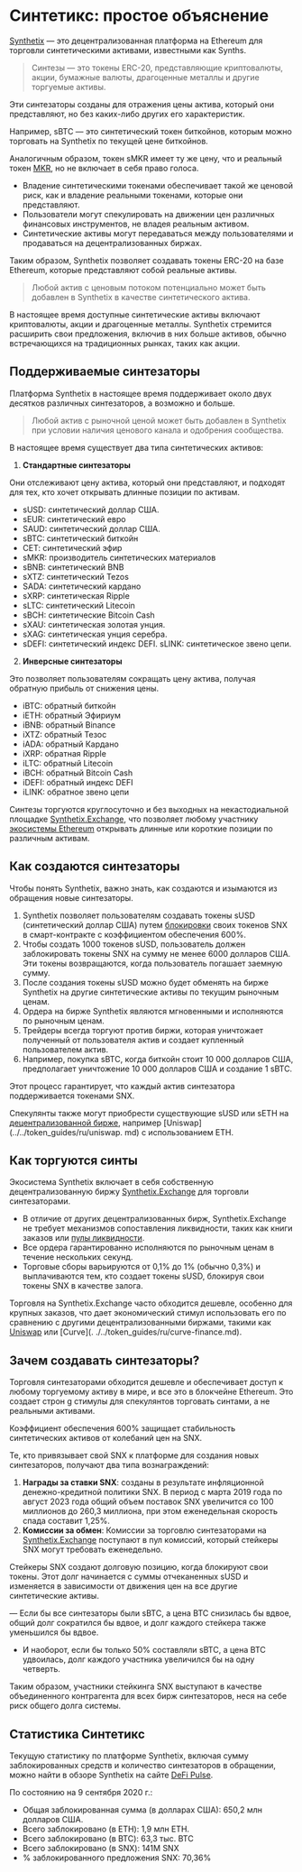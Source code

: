 # Синтетикс: простое объяснение

[Synthetix](https://synthetix.io/) — это децентрализованная платформа на Ethereum для торговли синтетическими активами, известными как Synths.

> Синтезы — это токены ERC-20, представляющие криптовалюты, акции, бумажные валюты, драгоценные металлы и другие торгуемые активы.

Эти синтезаторы созданы для отражения цены актива, который они представляют, но без каких-либо других его характеристик.

Например, sBTC — это синтетический токен биткойнов, которым можно торговать на Synthetix по текущей цене биткойнов.

Аналогичным образом, токен sMKR имеет ту же цену, что и реальный токен [MKR](../../token_guides/ru/makerdao.md), но не включает в себя право голоса.

- Владение синтетическими токенами обеспечивает такой же ценовой риск, как и владение реальными токенами, которые они представляют.
- Пользователи могут спекулировать на движении цен различных финансовых инструментов, не владея реальным активом.
- Синтетические активы могут передаваться между пользователями и продаваться на децентрализованных биржах.

Таким образом, Synthetix позволяет создавать токены ERC-20 на базе Ethereum, которые представляют собой реальные активы.

> Любой актив с ценовым потоком потенциально может быть добавлен в Synthetix в качестве синтетического актива.

В настоящее время доступные синтетические активы включают криптовалюты, акции и драгоценные металлы. Synthetix стремится расширить свои предложения, включив в них больше активов, обычно встречающихся на традиционных рынках, таких как акции.

## Поддерживаемые синтезаторы

Платформа Synthetix в настоящее время поддерживает около двух десятков различных синтезаторов, а возможно и больше.

> Любой актив с рыночной ценой может быть добавлен в Synthetix при условии наличия ценового канала и одобрения сообщества.

В настоящее время существует два типа синтетических активов:

1. **Стандартные синтезаторы**

 Они отслеживают цену актива, который они представляют, и подходят для тех, кто хочет открывать длинные позиции по активам.
 - sUSD: синтетический доллар США.
 - sEUR: синтетический евро
 - SAUD: синтетический доллар США.
 - sBTC: синтетический биткойн
 - СЕТ: синтетический эфир
 - sMKR: производитель синтетических материалов
 - sBNB: синтетический BNB
 - sXTZ: синтетический Tezos
 - SADA: синтетический кардано
 - sXRP: синтетическая Ripple
 - sLTC: синтетический Litecoin
 - sBCH: синтетические Bitcoin Cash
 - sXAU: синтетическая золотая унция.
 - sXAG: синтетическая унция серебра.
 - sDEFI: синтетический индекс DEFI.
 sLINK: синтетическое звено цепи.

2. **Инверсные синтезаторы**

 Это позволяет пользователям сокращать цену актива, получая обратную прибыль от снижения цены.
 - iBTC: обратный биткойн
 - iETH: обратный Эфириум
 - iBNB: обратный Binance
 - iXTZ: обратный Тезос
 - iADA: обратный Кардано
 - iXRP: обратная Ripple
 - iLTC: обратный Litecoin
 - iBCH: обратный Bitcoin Cash
 - iDEFI: обратный индекс DEFI
 - iLINK: обратное звено цепи

Синтезы торгуются круглосуточно и без выходных на некастодиальной площадке [Synthetix.Exchange](https://synthetix.exchange), что позволяет любому участнику [экосистемы Ethereum](../../token_guides/ru/ethereum.md) открывать длинные или короткие позиции по различным активам.

## Как создаются синтезаторы

Чтобы понять Synthetix, важно знать, как создаются и изымаются из обращения новые синтезаторы.

1. Synthetix позволяет пользователям создавать токены sUSD (синтетический доллар США) путем [блокировки](https://mintr.synthetix.io/) своих токенов SNX в смарт-контракте с коэффициентом обеспечения 600%.
2. Чтобы создать 1000 токенов sUSD, пользователь должен заблокировать токены SNX на сумму не менее 6000 долларов США. Эти токены возвращаются, когда пользователь погашает заемную сумму.
3. После создания токены sUSD можно будет обменять на бирже Synthetix на другие синтетические активы по текущим рыночным ценам.
4. Ордера на бирже Synthetix являются мгновенными и исполняются по рыночным ценам.
5. Трейдеры всегда торгуют против биржи, которая уничтожает полученный от пользователя актив и создает купленный пользователем актив.
6. Например, покупка sBTC, когда биткойн стоит 10 000 долларов США, предполагает уничтожение 10 000 долларов США и создание 1 sBTC.

Этот процесс гарантирует, что каждый актив синтезатора поддерживается токенами SNX.

Спекулянты также могут приобрести существующие sUSD или sETH на [децентрализованной бирже](../../defi/ru/3-decentralized-exchanges.md), например [Uniswap](../../token_guides/ru/uniswap. md) с использованием ETH.

## Как торгуются синты

Экосистема Synthetix включает в себя собственную децентрализованную биржу [Synthetix.Exchange](https://synthetix.exchange) для торговли синтезаторами.

- В отличие от других децентрализованных бирж, Synthetix.Exchange не требует механизмов сопоставления ликвидности, таких как книги заказов или [пулы ликвидности](../../defi/ru/3-decentralized-exchanges.md).
- Все ордера гарантированно исполняются по рыночным ценам в течение нескольких секунд.
- Торговые сборы варьируются от 0,1% до 1% (обычно 0,3%) и выплачиваются тем, кто создает токены sUSD, блокируя свои токены SNX в качестве залога.

Торговля на Synthetix.Exchange часто обходится дешевле, особенно для крупных заказов, что дает экономический стимул использовать его по сравнению с другими децентрализованными биржами, такими как [Uniswap](../../token_guides/ru/uniswap.md) или [Curve](. ./../token_guides/ru/curve-finance.md).

## Зачем создавать синтезаторы?

Торговля синтезаторами обходится дешевле и обеспечивает доступ к любому торгуемому активу в мире, и все это в блокчейне Ethereum. Это создает строн g стимулы для спекулянтов торговать синтами, а не реальными активами.

Коэффициент обеспечения 600% защищает стабильность синтетических активов от колебаний цен на SNX.

Те, кто привязывает свой SNX к платформе для создания новых синтезаторов, получают два типа вознаграждений:
1. **Награды за ставки SNX**: созданы в результате инфляционной денежно-кредитной политики SNX. В период с марта 2019 года по август 2023 года общий объем поставок SNX увеличится со 100 миллионов до 260,3 миллиона, при этом еженедельная скорость спада составит 1,25%.
2. **Комиссии за обмен**: Комиссии за торговлю синтезаторами на [Synthetix.Exchange](https://synthetix.exchange/#/) поступают в пул комиссий, который стейкеры SNX могут требовать еженедельно.

Стейкеры SNX создают долговую позицию, когда блокируют свои токены. Этот долг начинается с суммы отчеканенных sUSD и изменяется в зависимости от движения цен на все другие синтетические активы.

— Если бы все синтезаторы были sBTC, а цена BTC снизилась бы вдвое, общий долг сократился бы вдвое, и долг каждого стейкера также уменьшился бы вдвое.
- И наоборот, если бы только 50% составляли sBTC, а цена BTC удвоилась, долг каждого участника увеличился бы на одну четверть.

Таким образом, участники стейкинга SNX выступают в качестве объединенного контрагента для всех бирж синтезаторов, неся на себе риск общего долга системы.

## Статистика Синтетикс

Текущую статистику по платформе Synthetix, включая сумму заблокированных средств и количество синтезаторов в обращении, можно найти в обзоре Synthetix на сайте [DeFi Pulse](https://dashboard.synthetix.io).

По состоянию на 9 сентября 2020 г.:
- Общая заблокированная сумма (в долларах США): 650,2 млн долларов США.
- Всего заблокировано (в ETH): 1,9 млн ETH.
- Всего заблокировано (в BTC): 63,3 тыс. BTC
- Всего заблокировано (в SNX): 141M SNX
- % заблокированного предложения SNX: 70,36%